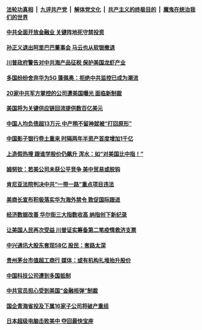 ####  [法轮功真相](../../../../basic/blob/master/README.md?t=06251831) &nbsp;|&nbsp; [九评共产党](../../../../9ping.md/blob/master/README.md?t=06251831) &nbsp;|&nbsp; [解体党文化](../../../../jtdwh.md/blob/master/README.md?t=06251831)  &nbsp;|&nbsp; [共产主义的终极目的](../../../../gczydzjmd.md/blob/master/README.md?t=06251831) &nbsp;|&nbsp; [魔鬼在统治我们的世界](../../../../mgztzwmdsj.md/blob/master/README.md?t=06251831) 

#### [中共全面开放金融业 关键阵地死守禁投资](../pages/soh7/394030.md?t=06251831) 
#### [孙正义退出阿里巴巴董事会 马云也从软银撤退](../pages/soh7/394015.md?t=06251831) 
#### [川普政府警告对中共海产品征税 保护美国龙虾产业](../pages/soh7/393901.md?t=06251831) 
#### [多国纷纷舍弃华为5G 蓬佩奥：拒绝中共监控已成为潮流](../pages/soh7/393958.md?t=06251831) 
#### [20家中共军方掌控的公司遭美国曝光 面临新制裁](../pages/soh7/393895.md?t=06251831) 
#### [美国将为关键供应链回流提供数百亿美元](../pages/soh7/393817.md?t=06251831) 
#### [中国人均负债超13万元 中产稍不留神就被“打回原形”](../pages/soh7/393832.md?t=06251831) 
#### [中国影子银行卷土重来 时隔两年半资产首度增加1千亿](../pages/soh7/393844.md?t=06251831) 
#### [上造假热搜 跟谁学股价仍飙升 浑水：如“对美国比中指！”](../pages/soh7/393838.md?t=06251831) 
#### [姆努钦：若美公司未获公平竞争 美中贸易或脱钩](../pages/soh7/393646.md?t=06251831) 
#### [肯尼亚法院判决中共“一带一路”重点项目违法](../pages/soh7/393625.md?t=06251831) 
#### [美商长宣布积极落实华为海外禁令 敦促国际跟进](../pages/soh7/393616.md?t=06251831) 
#### [经济数据改善 华尔街三大指数收高 纳指创下新纪录](../pages/soh7/393604.md?t=06251831) 
#### [让美国人民再次受益 川普证实筹备第二笔疫情救济支票](../pages/soh7/393478.md?t=06251831) 
#### [中兴通讯大股东套现58亿 股民：套路太深](../pages/soh7/393460.md?t=06251831) 
#### [贵州茅台市值超工商行 媒体：或有机构扎堆抬升股价](../pages/soh7/393451.md?t=06251831) 
#### [中国科技公司遭到多国抵制](../pages/soh7/393442.md?t=06251831) 
#### [中共官员担心受到美国“金融核弹”制裁](../pages/soh7/393433.md?t=06251831) 
#### [国企青海省投及下属16家子公司将破产重组](../pages/soh7/393424.md?t=06251831) 
#### [日本超级电脑击败美中 夺回最快宝座](../pages/soh7/393274.md?t=06251831) 

